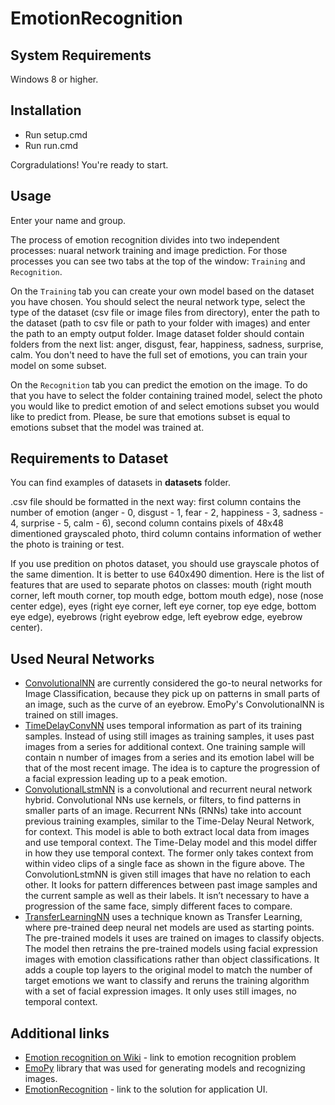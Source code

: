# EmotionRecognition

## System Requirements
Windows 8 or higher.

## Installation
- Run setup.cmd
- Run run.cmd

Corgradulations! You're ready to start.

## Usage
Enter your name and group.

The process of emotion recognition divides into two independent processes: nuaral network training and image prediction. For those processes you can see two tabs at the top of the window: `Training` and `Recognition`.

On the `Training` tab you can create your own model based on the dataset you have chosen. You should select the neural network type, select the type of the dataset (csv file or image files from directory), enter the path to the dataset (path to csv file or path to your folder with images) and enter the path to an empty output folder. Image dataset folder should contain folders from the next list: anger, disgust, fear, happiness, sadness, surprise, calm. You don't need to have the full set of emotions, you can train your model on some subset.

On the `Recognition` tab you can predict the emotion on the image. To do that you have to select the folder containing trained model, select the photo you would like to predict emotion of and select emotions subset you would like to predict from. Please, be sure that emotions subset is equal to emotions subset that the model was trained at.

## Requirements to Dataset
You can find examples of datasets in **datasets** folder.
 
.csv file should be formatted in the next way: first column contains the number of emotion (anger - 0, disgust - 1, fear - 2, happiness - 3, sadness - 4, surprise - 5, calm - 6), second column contains pixels of 48x48 dimentioned grayscaled photo, third column contains information of wether the photo is training or test.

If you use predition on photos dataset, you should use grayscale photos of the same dimention. It is better to use 640x490 dimention. Here is the list of features that are used to separate photos on classes: mouth (right mouth corner, left mouth corner, top mouth edge, bottom mouth edge), nose (nose center edge), eyes (right eye corner, left eye corner, top eye edge, bottom eye edge), eyebrows (right eyebrow edge, left eyebrow edge, eyebrow center).

## Used Neural Networks
- [ConvolutionalNN](https://medium.com/technologymadeeasy/the-best-explanation-of-convolutional-neural-networks-on-the-internet-fbb8b1ad5df8) are currently considered the go-to neural networks for Image Classification, because they pick up on patterns in small parts of an image, such as the curve of an eyebrow. EmoPy's ConvolutionalNN is trained on still images.
- [TimeDelayConvNN](https://ieeexplore.ieee.org/document/7090979?part=1) uses temporal information as part of its training samples. Instead of using still images as training samples, it uses past images from a series for additional context. One training sample will contain n number of images from a series and its emotion label will be that of the most recent image. The idea is to capture the progression of a facial expression leading up to a peak emotion.
- [ConvolutionalLstmNN](https://skymind.ai/wiki/lstm#recurrent) is a convolutional and recurrent neural network hybrid. Convolutional NNs use kernels, or filters, to find patterns in smaller parts of an image. Recurrent NNs (RNNs) take into account previous training examples, similar to the Time-Delay Neural Network, for context. This model is able to both extract local data from images and use temporal context. The Time-Delay model and this model differ in how they use temporal context. The former only takes context from within video clips of a single face as shown in the figure above. The ConvolutionLstmNN is given still images that have no relation to each other. It looks for pattern differences between past image samples and the current sample as well as their labels. It isn’t necessary to have a progression of the same face, simply different faces to compare.
- [TransferLearningNN](https://www.analyticsvidhya.com/blog/2017/06/transfer-learning-the-art-of-fine-tuning-a-pre-trained-model/) uses a technique known as Transfer Learning, where pre-trained deep neural net models are used as starting points. The pre-trained models it uses are trained on images to classify objects. The model then retrains the pre-trained models using facial expression images with emotion classifications rather than object classifications. It adds a couple top layers to the original model to match the number of target emotions we want to classify and reruns the training algorithm with a set of facial expression images. It only uses still images, no temporal context.

## Additional links
- [Emotion recognition on Wiki](https://en.wikipedia.org/wiki/Emotion_recognition) - link to emotion recognition problem
- [EmoPy](https://github.com/thoughtworksarts/EmoPy) library that was used for generating models and recognizing images.
- [EmotionRecognition](https://github.com/ilia97/EmotionRecognition) - link to the solution for application UI.

